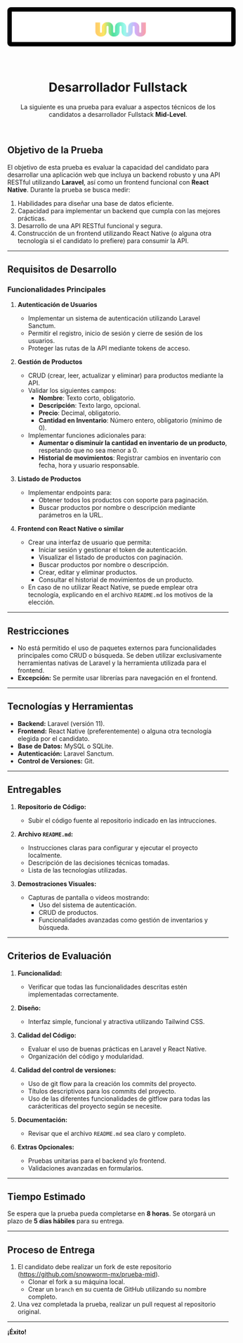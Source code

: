 <div align="center">
	<div >
		<img style="background-color: #000; display: inline-block; padding: 10px; border-radius: 8px;" width="500" src="assets/logo.png" alt="Snowworm Logo">
	</div>
   <br>
   <br>
    <h1 width="200">Desarrollador Fullstack</h1>
	<p>La siguiente es una prueba para evaluar a aspectos técnicos de los candidatos a desarrollador Fullstack <b>Mid-Level</b>.</p>
	<br>
</div>

## Objetivo de la Prueba

El objetivo de esta prueba es evaluar la capacidad del candidato para desarrollar una aplicación web que incluya un backend robusto y una API RESTful utilizando **Laravel**, así como un frontend funcional con **React Native**. Durante la prueba se busca medir:

1. Habilidades para diseñar una base de datos eficiente.
2. Capacidad para implementar un backend que cumpla con las mejores prácticas.
3. Desarrollo de una API RESTful funcional y segura.
4. Construcción de un frontend utilizando React Native (o alguna otra tecnología si el candidato lo prefiere) para consumir la API.

---

## Requisitos de Desarrollo

### Funcionalidades Principales

1. **Autenticación de Usuarios**
   - Implementar un sistema de autenticación utilizando Laravel Sanctum.
   - Permitir el registro, inicio de sesión y cierre de sesión de los usuarios.
   - Proteger las rutas de la API mediante tokens de acceso.

2. **Gestión de Productos**
   - CRUD (crear, leer, actualizar y eliminar) para productos mediante la API.
   - Validar los siguientes campos:
     - **Nombre**: Texto corto, obligatorio.
     - **Descripción**: Texto largo, opcional.
     - **Precio**: Decimal, obligatorio.
     - **Cantidad en Inventario**: Número entero, obligatorio (mínimo de 0).
   - Implementar funciones adicionales para:
     - **Aumentar o disminuir la cantidad en inventario de un producto**, respetando que no sea menor a 0.
     - **Historial de movimientos**: Registrar cambios en inventario con fecha, hora y usuario responsable.

3. **Listado de Productos**
   - Implementar endpoints para:
     - Obtener todos los productos con soporte para paginación.
     - Buscar productos por nombre o descripción mediante parámetros en la URL.

4. **Frontend con React Native o similar**
   - Crear una interfaz de usuario que permita:
     - Iniciar sesión y gestionar el token de autenticación.
     - Visualizar el listado de productos con paginación.
     - Buscar productos por nombre o descripción.
     - Crear, editar y eliminar productos.
     - Consultar el historial de movimientos de un producto.
   - En caso de no utilizar React Native, se puede emplear otra tecnología, explicando en el archivo `README.md` los motivos de la elección.

---

## Restricciones

- No está permitido el uso de paquetes externos para funcionalidades principales como CRUD o búsqueda. Se deben utilizar exclusivamente herramientas nativas de Laravel y la herramienta utilizada para el frontend.
- **Excepción:** Se permite usar librerías para navegación en el frontend.

---

## Tecnologías y Herramientas

- **Backend:** Laravel (versión 11).
- **Frontend:** React Native (preferentemente) o alguna otra tecnología elegida por el candidato.
- **Base de Datos:** MySQL o SQLite.
- **Autenticación:** Laravel Sanctum.
- **Control de Versiones:** Git.

---

## Entregables

1. **Repositorio de Código:**
   - Subir el código fuente al repositorio indicado en las intrucciones.

2. **Archivo `README.md`:**
   - Instrucciones claras para configurar y ejecutar el proyecto localmente.
   - Descripción de las decisiones técnicas tomadas.
   - Lista de las tecnologías utilizadas.

3. **Demostraciones Visuales:**
   - Capturas de pantalla o videos mostrando:
     - Uso del sistema de autenticación.
     - CRUD de productos.
     - Funcionalidades avanzadas como gestión de inventarios y búsqueda.

---

## Criterios de Evaluación

1. **Funcionalidad:**
   - Verificar que todas las funcionalidades descritas estén implementadas correctamente.

2. **Diseño:**
   - Interfaz simple, funcional y atractiva utilizando Tailwind CSS.

3. **Calidad del Código:**
   - Evaluar el uso de buenas prácticas en Laravel y React Native.
   - Organización del código y modularidad.

4. **Calidad del control de versiones:**

   - Uso de git flow para la creación los commits del proyecto.
   - Títulos descriptivos para los commits del proyecto.
   - Uso de las diferentes funcionalidades de gitflow para todas las carácteriticas del proyecto según se necesite.

5. **Documentación:**
   - Revisar que el archivo `README.md` sea claro y completo.

6. **Extras Opcionales:**
   - Pruebas unitarias para el backend y/o frontend.
   - Validaciones avanzadas en formularios.

---

## Tiempo Estimado

Se espera que la prueba pueda completarse en **8 horas**. Se otorgará un plazo de **5 días hábiles** para su entrega.

---

## Proceso de Entrega

1. El candidato debe realizar un fork de este repositorio (https://github.com/snowworm-mx/prueba-mid).
    * Clonar el fork a su máquina local.
    * Crear un `branch` en su cuenta de GitHub utilizando su nombre completo.
2. Una vez completada la prueba, realizar un pull request al repositorio original.

---

**¡Éxito!**
